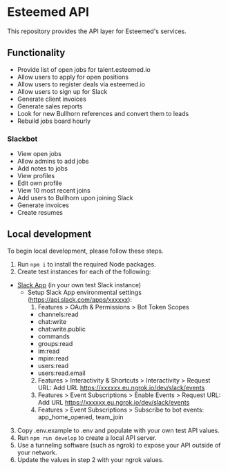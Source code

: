 # Esteemed API

This repository provides the API layer for Esteemed's services.

## Functionality
- Provide list of open jobs for talent.esteemed.io
- Allow users to apply for open positions
- Allow users to register deals via esteemed.io
- Allow users to sign up for Slack
- Generate client invoices
- Generate sales reports
- Look for new Bullhorn references and convert them to leads
- Rebuild jobs board hourly

### Slackbot
- View open jobs
- Allow admins to add jobs
- Add notes to jobs
- View profiles
- Edit own profile
- View 10 most recent joins
- Add users to Bullhorn upon joining Slack
- Generate invoices
- Create resumes

## Local development
To begin local development, please follow these steps.

1. Run `npm i` to install the required Node packages.
2. Create test instances for each of the following:
  - [Slack App](https://api.slack.com/apps?new_app=1) (in your own test Slack instance)
    - Setup Slack App environmental settings (https://api.slack.com/apps/xxxxxx):
      1. Features > OAuth & Permissions > Bot Token Scopes
        - channels:read
        - chat:write
        - chat:write.public
        - commands
        - groups:read
        - im:read
        - mpim:read
        - users:read
        - users:read.email
      2. Features > Interactivity & Shortcuts > Interactivity > Request URL: Add URL https://xxxxxx.eu.ngrok.io/dev/slack/events
      3. Features > Event Subscriptions > Enable Events > Request URL: Add URL https://xxxxxx.eu.ngrok.io/dev/slack/events
      4. Features > Event Subscriptions > Subscribe to bot events: app_home_opened, team_join
3. Copy .env.example to .env and populate with your own test API values.
4. Run `npm run develop` to create a local API server.
5. Use a tunneling software (such as ngrok) to expose your API outside of your network.
6. Update the values in step 2 with your ngrok values.
